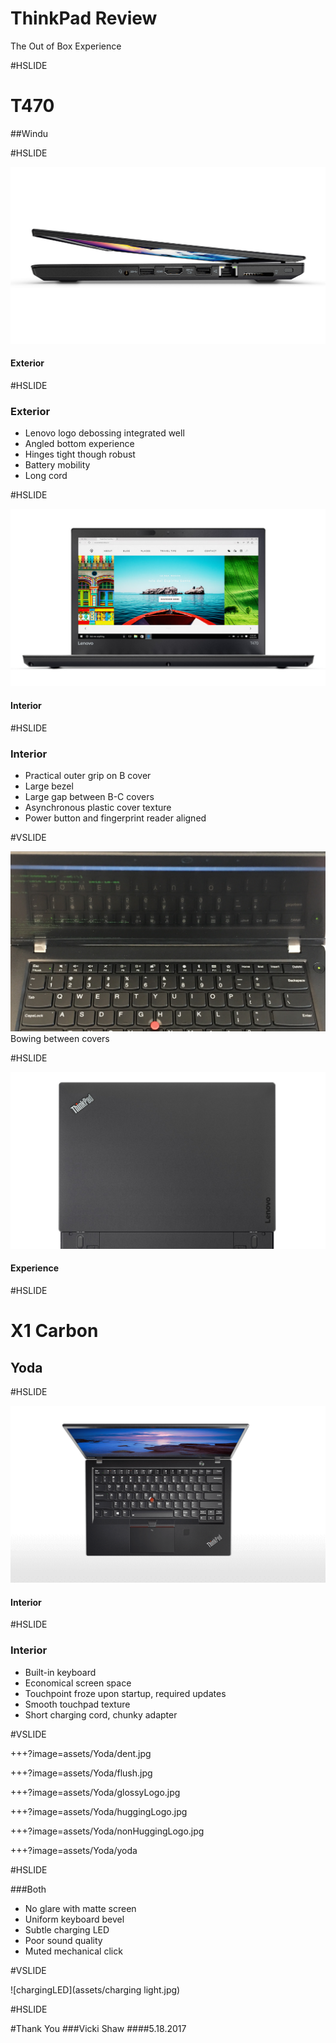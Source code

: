 
# ThinkPad Review

The Out of Box Experience

#HSLIDE

# T470
##Windu


#HSLIDE

![Acover](assets/opening.jpg)

#### Exterior



#HSLIDE

### Exterior
- Lenovo logo debossing integrated well
- Angled bottom experience
- Hinges tight though robust
- Battery mobility
- Long cord 




#HSLIDE

![interior](assets/interior.jpg)
#### Interior




#HSLIDE

### Interior
- Practical outer grip on B cover
- Large bezel
- Large gap between B-C covers
- Asynchronous plastic cover texture
- Power button and fingerprint reader aligned
 
#VSLIDE

![image of bowing](assets/IMG_2503.JPG)
Bowing between covers



   
#HSLIDE

![experience](assets/experience.jpg)
#### Experience





#HSLIDE

# X1 Carbon 
## Yoda


#HSLIDE

![interior](assets/Yoda/interior.png)
#### Interior



#HSLIDE

### Interior

- Built-in keyboard 
- Economical screen space
- Touchpoint froze upon startup, required updates
- Smooth touchpad texture
- Short charging cord, chunky adapter 

#VSLIDE


+++?image=assets/Yoda/dent.jpg
<!-- .slide: data-background-transition="none" -->
+++?image=assets/Yoda/flush.jpg
<!-- .slide: data-background-transition="none" -->
+++?image=assets/Yoda/glossyLogo.jpg
<!-- .slide: data-background-transition="none" -->
+++?image=assets/Yoda/huggingLogo.jpg
<!-- .slide: data-background-transition="none" -->
+++?image=assets/Yoda/nonHuggingLogo.jpg
<!-- .slide: data-background-transition="none" -->
+++?image=assets/Yoda/yoda
<!-- .slide: data-background-transition="none" -->



#HSLIDE

###Both
- No glare with matte screen
- Uniform keyboard bevel
- Subtle charging LED
- Poor sound quality
- Muted mechanical click

#VSLIDE

![chargingLED](assets/charging light.jpg)



#HSLIDE 

#Thank You
###Vicki Shaw 
####5.18.2017


